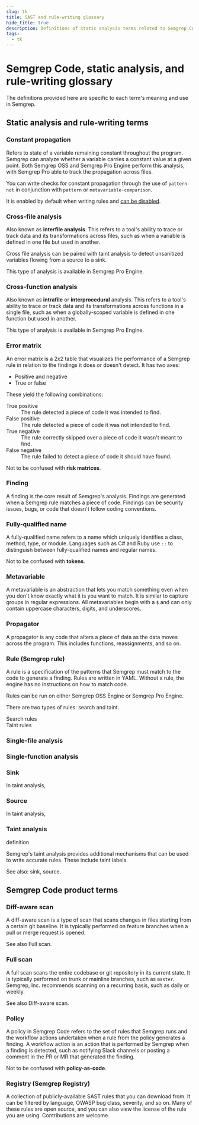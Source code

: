```yaml
---
slug: tk
title: SAST and rule-writing glossary
hide_title: true
description: Definitions of static analysis terms related to Semgrep Code and Semgrep rule writing.
tags:
  - tk
---
```


# Semgrep Code, static analysis, and rule-writing glossary

The definitions provided here are specific to each term's meaning and use in Semgrep.

## Static analysis and rule-writing terms


### Constant propagation

Refers to state of a variable remaining constant throughout the program. Semgrep can analyze whether a variable carries a constant value at a given point. Both Semgrep OSS and Semgrep Pro Engine perform this analysis, with Semgrep Pro able to track the propagation across files.

You can write checks for constant propagation through the use of `pattern-not` in conjunction with `pattern` or `metavariable-comparison`.

It is enabled by default when writing rules and [can be disabled](/data-flow/constant-propagation/#disabling-constant-propagation).

### Cross-file analysis

Also known as **interfile analysis**. This refers to a tool's ability to trace or track data and its transformations across files, such as when a variable is defined in one file but used in another.

Cross file analysis can be paired with taint analysis to detect unsanitized variables flowing from a source to a sink.

This type of analysis is available in Semgrep Pro Engine.

### Cross-function analysis

Also known as **intrafile** or **interprocedural** analysis. This refers to a tool's ability to trace or track data and its transformations across functions in a single file, such as when a globally-scoped variable is defined in one function but used in another.

This type of analysis is available in Semgrep Pro Engine.


### Error matrix

An error matrix is a 2x2 table that visualizes the performance of a Semgrep rule in relation to the findings it does or doesn't detect. It has two axes:

- Positive and negative
- True or false

These yield the following combinations:

<dl>
<dt>True positive</dt>
<dd>The rule detected a piece of code it was intended to find.</dd>
<dt>False positive</dt>
<dd>The rule detected a piece of code it was not intended to find.</dd>
<dt>True negative</dt>
<dd>The rule correctly skipped over a piece of code it wasn't meant to find.</dd>
<dt>False negative</dt>
<dd>The rule failed to detect a piece of code it should have found.</dd>
</dl>

Not to be confused with **risk matrices**.

### Finding

A finding is the core result of Semgrep's analysis. Findings are generated when a Semgrep rule matches a piece of code. Findings can be security issues, bugs, or code that doesn't follow coding conventions.

### Fully-qualified name

A fully-qualified name refers to a name which uniquely identifies a class, method, type, or module. Languages such as C# and Ruby use `::` to distinguish between fully-qualified names and regular names.

Not to be confused with **tokens**.

### Metavariable

A metavariable is an abstraction that lets you match something even when you don't know exactly what it is you want to match. It is similar to capture groups in regular expressions. All metavariables begin with a `$` and can only contain uppercase characters, digits, and underscores.

### Propagator

A propagator is any code that alters a piece of data as the data moves across the program. This includes functions, reassignments, and so on.

### Rule (Semgrep rule)

A rule is a specification of the patterns that Semgrep must match to the code to generate a finding. Rules are written in YAML. Without a rule, the engine has no instructions on how to match code.

Rules can be run on either Semgrep OSS Engine or Semgrep Pro Engine.

There are two types of rules: search and taint.

<dl>
<dt>Search rules</dt>
<dd></dd>
<dt>Taint rules</dt>
<dd></dd>
</dl>

### Single-file analysis

### Single-function analysis

### Sink

In taint analysis,

### Source

In taint analysis,

### Taint analysis

definition

Semgrep's taint analysis provides additional mechanisms that can be used to write accurate rules. These include taint labels.

See also: sink, source.

<!-- ## Field sensitivity

### Index sensitivity -->


## Semgrep Code product terms

### Diff-aware scan

A diff-aware scan is a type of scan that scans changes in files starting from a certain git baseline. It is typically performed on feature branches when a pull or merge request is opened.

See also Full scan.

### Full scan

A full scan scans the entire codebase or git repository in its current state. It is typically performed on trunk or mainline branches, such as `master`. Semgrep, Inc. recommends scanning on a recurring basis, such as daily or weekly.

See also Diff-aware scan.

### Policy

A policy in Semgrep Code refers to the set of rules that Semgrep runs and the workflow actions undertaken when a rule from the policy generates a finding. A workflow action is an action that is performed by Semgrep when a finding is detected, such as notifying Slack channels or posting a comment in the PR or MR that generated the finding.

Not to be confused with **policy-as-code**.

### Registry (Semgrep Registry)

A collection of publicly-available SAST rules that you can download from. It can be filtered by language, OWASP bug class, severity, and so on. Many of these rules are open source, and you can also view the license of the rule you are using. Contributions are welcome. 

